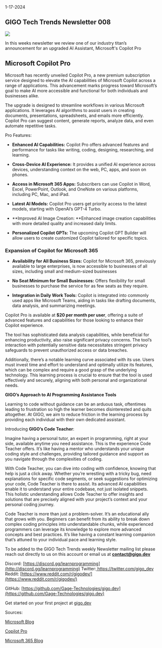 1-17-2024
## GIGO Tech Trends Newsletter 008

![](https://cdn-images-1.medium.com/max/3052/1*CAz948ypFNhmHV-k1pxJag.png)

In this weeks newsletter we review one of our industry titan’s announcement for an upgraded AI Assistant, Microsoft's Copilot Pro

## **Microsoft Copilot Pro**

Microsoft has recently unveiled Copilot Pro, a new premium subscription service designed to elevate the AI capabilities of Microsoft Copilot across a range of applications. This advancement marks progress toward Microsoft’s goal to make AI more accessible and functional for both individuals and businesses alike.

The upgrade is designed to streamline workflows in various Microsoft applications. It leverages AI algorithms to assist users in creating documents, presentations, spreadsheets, and emails more efficiently. Copilot Pro can suggest content, generate reports, analyze data, and even automate repetitive tasks.

Pro Features:

* **Enhanced AI Capabilities:** Copilot Pro offers advanced features and performance for tasks like writing, coding, designing, researching, and learning.

* **Cross-Device AI Experience:** It provides a unified AI experience across devices, understanding context on the web, PC, apps, and soon on phones.

* **Access in Microsoft 365 Apps:** Subscribers can use Copilot in Word, Excel, PowerPoint, Outlook, and OneNote on various platforms, including PC, Mac, and iPad.

* **Latest AI Models:** Copilot Pro users get priority access to the latest models, starting with OpenAI’s GPT-4 Turbo.

* **Improved AI Image Creation: **Enhanced image creation capabilities with more detailed quality and increased daily limits.

* **Personalized Copilot GPTs:** The upcoming Copilot GPT Builder will allow users to create customized Copilot tailored for specific topics.

### Expansion of Copilot for Microsoft 365

* **Availability for All Business Sizes:** Copilot for Microsoft 365, previously available to large enterprises, is now accessible to businesses of all sizes, including small and medium-sized businesses

* **No Seat Minimum for Small Businesses:** Offers flexibility for small businesses to purchase the service for as few seats as they require.

* **Integration in Daily Work Tools:** Copilot is integrated into commonly used apps like Microsoft Teams, aiding in tasks like drafting documents, data analysis, and summarizing meetings.

Copilot Pro is available at **$20 per month per user**, offering a suite of advanced features and capabilities for those looking to enhance their Copilot experience.

The tool has sophisticated data analysis capabilities, while beneficial for enhancing productivity, also raise significant privacy concerns. The tool’s interaction with potentially sensitive data necessitates stringent privacy safeguards to prevent unauthorized access or data breaches.

Additionally, there’s a notable learning curve associated with its use. Users must invest time and effort to understand and optimally utilize its features, which can be complex and require a good grasp of the underlying technology. This learning process is crucial to ensure that the tool is used effectively and securely, aligning with both personal and organizational needs.

**GIGO’s Approach to AI Programming Assistance Tools**

Learning to code without guidance can be an arduous task, oftentimes leading to frustration so high the learner becomes disinterested and quits altogether. At GIGO, we aim to reduce friction in the learning process by providing each individual with their own dedicated assistant.

Introducing **GIGO’s Code Teacher**:

Imagine having a personal tutor, an expert in programming, right at your side, available anytime you need assistance. This is the experience Code Teacher offers. It’s like having a mentor who understands your unique coding style and challenges, providing tailored guidance and support as you navigate through the complexities of coding.

With Code Teacher, you can dive into coding with confidence, knowing that help is just a click away. Whether you’re wrestling with a tricky bug, need explanations for specific code segments, or seek suggestions for optimizing your code, Code Teacher is there to assist. Its advanced AI capabilities enable it to understand your entire codebase, not just isolated snippets. This holistic understanding allows Code Teacher to offer insights and solutions that are precisely aligned with your project’s context and your personal coding journey.

Code Teacher is more than just a problem-solver. It’s an educational ally that grows with you. Beginners can benefit from its ability to break down complex coding principles into understandable chunks, while experienced programmers can leverage its knowledge to explore more advanced concepts and best practices. It’s like having a constant learning companion that’s attuned to your individual pace and learning style.

To be added to the GIGO Tech Trends weekly Newsletter mailing list please reach out directly to us on this account or email us at **contact@gigo.dev**

Discord: [https://discord.gg/learnprogramming](http://discord.gg/learnprogramming)
Twitter:[ https://twitter.com/gigo_dev
](https://twitter.com/gigo_dev)Reddit: [https://www.reddit.com/r/gigodev/](https://www.reddit.com/r/gigodev/)

GitHub: [https://github.com/Gage-Technologies/gigo.dev](https://github.com/Gage-Technologies/gigo.dev)

Get started on your first project at [gigo.dev](http://gigo.dev)

Sources:

[Microsoft Blog](https://blogs.microsoft.com/blog/2024/01/15/bringing-the-full-power-of-copilot-to-more-people-and-businesses/)

[Copilot Pro](https://www.microsoft.com/en-us/store/b/copilotpro)

[Microsoft 365 Blog](https://www.microsoft.com/en-us/microsoft-365/blog/2024/01/15/expanding-copilot-for-microsoft-365-to-businesses-of-all-sizes/)
